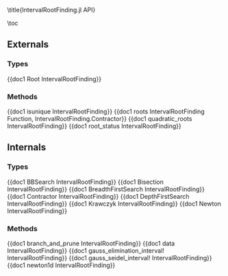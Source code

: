 \title{IntervalRootFinding.jl API}

\toc 

## Externals
### Types
{{doc1 Root IntervalRootFinding}}

### Methods
{{doc1 isunique IntervalRootFinding}}
{{doc1 roots IntervalRootFinding Function, IntervalRootFinding.Contractor}}
{{doc1 quadratic_roots IntervalRootFinding}}
{{doc1 root_status IntervalRootFinding}}

## Internals
### Types
{{doc1 BBSearch IntervalRootFinding}}
{{doc1 Bisection IntervalRootFinding}}
{{doc1 BreadthFirstSearch IntervalRootFinding}}
{{doc1 Contractor IntervalRootFinding}}
{{doc1 DepthFirstSearch IntervalRootFinding}}
{{doc1 Krawczyk IntervalRootFinding}}
{{doc1 Newton IntervalRootFinding}}

### Methods
{{doc1 branch_and_prune IntervalRootFinding}}
{{doc1 data IntervalRootFinding}}
{{doc1 gauss_elimination_interval! IntervalRootFinding}}
{{doc1 gauss_seidel_interval! IntervalRootFinding}}
{{doc1 newton1d IntervalRootFinding}}
